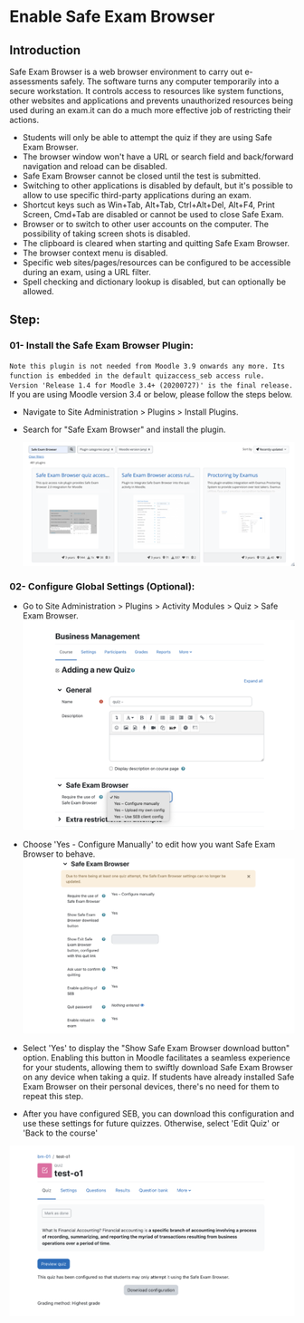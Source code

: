 <h1>Enable Safe Exam Browser</h1>

<h2>Introduction</h2>
Safe Exam Browser is a web browser environment to carry out e-assessments safely. The software turns any computer temporarily into a secure workstation. It controls access to resources like system functions, other websites and applications and prevents unauthorized resources being used during an exam.it can do a much more effective job of restricting their actions.


* Students will only be able to attempt the quiz if they are using Safe Exam Browser.
* The browser window won't have a URL or search field and back/forward navigation and reload can be disabled.
* Safe Exam Browser cannot be closed until the test is submitted.
* Switching to other applications is disabled by default, but it's possible to allow to use specific third-party applications during an exam.
* Shortcut keys such as Win+Tab, Alt+Tab, Ctrl+Alt+Del, Alt+F4, Print Screen, Cmd+Tab are disabled or cannot be used to close Safe Exam.
* Browser or to switch to other user accounts on the computer. The possibility of taking screen shots is disabled.
* The clipboard is cleared when starting and quitting Safe Exam Browser.
* The browser context menu is disabled.
* Specific web sites/pages/resources can be configured to be accessible during an exam, using a URL filter.
* Spell checking and dictionary lookup is disabled, but can optionally be allowed.

<h2>Step:</h2>
<h3>01- Install the Safe Exam Browser Plugin:</h3>

`Note this plugin is not needed from Moodle 3.9 onwards any more. Its function is embedded in the default quizaccess_seb access rule. Version 'Release 1.4 for Moodle 3.4+ (20200727)' is the final release.` If you are using Moodle version 3.4 or below, please follow the steps below.

* Navigate to Site Administration > Plugins > Install Plugins.
* Search for "Safe Exam Browser" and install the plugin.

   <img src="https://github.com/LEARN-LK/lms/blob/master/img/114-plugin.png?raw=true" alt="image" style="max-width: 100%;width: 600px;">

<h3>02- Configure Global Settings (Optional):</h3>

* Go to Site Administration > Plugins > Activity Modules > Quiz > Safe Exam Browser.
  <img src="https://github.com/LEARN-LK/lms/blob/master/img/115-safe%20browser.png?raw=true" alt="image" style="max-width: 100%;width: 600px;">
  
* Choose 'Yes - Configure Manually' to edit how you want Safe Exam Browser to behave.
  <img src="https://github.com/LEARN-LK/lms/blob/master/img/116-safe%20browser.png?raw=true" alt="image" style="max-width: 100%;width: 600px;">
* Select 'Yes' to display the "Show Safe Exam Browser download button" option. Enabling this button in Moodle facilitates a seamless experience for your students, allowing them to swiftly download Safe Exam Browser on any device when taking a quiz. If students have already installed Safe Exam Browser on their personal devices, there's no need for them to repeat this step.
  
* After you have configured SEB, you can download this configuration and use these settings for future quizzes.  Otherwise, select 'Edit Quiz' or 'Back to the course'
 <img src="https://github.com/LEARN-LK/lms/blob/master/img/117-downlord%20config.png?raw=true" alt="image" style="max-width: 100%;width: 700px;">
  

